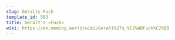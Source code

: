 ```yaml
---
slug: Geralts-Fuck
template_id: 583
title: Geralt's «Fuck»
wiki: https://en.meming.world/wiki/Geralt%27s_%C2%ABFuck%C2%BB
---
```


